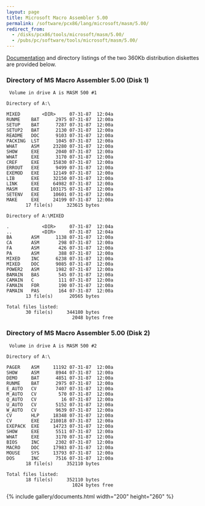 ```yaml
---
layout: page
title: Microsoft Macro Assembler 5.00
permalink: /software/pcx86/lang/microsoft/masm/5.00/
redirect_from:
  - /disks/pcx86/tools/microsoft/masm/5.00/
  - /pubs/pc/software/tools/microsoft/masm/5.00/
---
```


[Documentation](#documents) and directory listings of the two 360Kb distribution diskettes are provided below.

### Directory of MS Macro Assembler 5.00 (Disk 1)

	 Volume in drive A is MASM 500 #1

	Directory of A:\

	MIXED        <DIR>     07-31-87  12:04a
	RUNME    BAT      2975 07-31-87  12:00a
	SETUP    BAT      7287 07-31-87  12:00a
	SETUP2   BAT      2130 07-31-87  12:00a
	README   DOC      9103 07-31-87  12:00a
	PACKING  LST      1045 07-31-87  12:00a
	WHAT     ASM     23280 07-31-87  12:00a
	SHOW     EXE      2040 07-31-87  12:00a
	WHAT     EXE      3170 07-31-87  12:00a
	CREF     EXE     15830 07-31-87  12:00a
	ERROUT   EXE      9499 07-31-87  12:00a
	EXEMOD   EXE     12149 07-31-87  12:00a
	LIB      EXE     32150 07-31-87  12:00a
	LINK     EXE     64982 07-31-87  12:00a
	MASM     EXE    103175 07-31-87  12:00a
	SETENV   EXE     10601 07-31-87  12:00a
	MAKE     EXE     24199 07-31-87  12:00a
	       17 file(s)     323615 bytes

	Directory of A:\MIXED

	.            <DIR>     07-31-87  12:04a
	..           <DIR>     07-31-87  12:04a
	BA       ASM      1138 07-31-87  12:00a
	CA       ASM       298 07-31-87  12:00a
	FA       ASM       426 07-31-87  12:00a
	PA       ASM       388 07-31-87  12:00a
	MIXED    INC      6238 07-31-87  12:00a
	MIXED    DOC      9085 07-31-87  12:00a
	POWER2   ASM      1982 07-31-87  12:00a
	BAMAIN   BAS       545 07-31-87  12:00a
	CAMAIN   C         111 07-31-87  12:00a
	FAMAIN   FOR       190 07-31-87  12:00a
	PAMAIN   PAS       164 07-31-87  12:00a
	       13 file(s)      20565 bytes

	Total files listed:
	       30 file(s)     344180 bytes
	                        2048 bytes free

### Directory of MS Macro Assembler 5.00 (Disk 2)

	 Volume in drive A is MASM 500 #2

	Directory of A:\

	PAGER    ASM     11192 07-31-87  12:00a
	SHOW     ASM      8944 07-31-87  12:00a
	DEMO     BAT      4851 07-31-87  12:00a
	RUNME    BAT      2975 07-31-87  12:00a
	E_AUTO   CV       7407 07-31-87  12:00a
	M_AUTO   CV        570 07-31-87  12:00a
	Q_AUTO   CV         16 07-31-87  12:00a
	U_AUTO   CV       5152 07-31-87  12:00a
	W_AUTO   CV       9639 07-31-87  12:00a
	CV       HLP     18348 07-31-87  12:00a
	CV       EXE    218018 07-31-87  12:00a
	EXEPACK  EXE     14723 07-31-87  12:00a
	SHOW     EXE      5511 07-31-87  12:00a
	WHAT     EXE      3170 07-31-87  12:00a
	BIOS     INC      2302 07-31-87  12:00a
	MACRO    DOC     17983 07-31-87  12:00a
	MOUSE    SYS     13793 07-31-87  12:00a
	DOS      INC      7516 07-31-87  12:00a
	       18 file(s)     352110 bytes

	Total files listed:
	       18 file(s)     352110 bytes
	                        1024 bytes free

{% include gallery/documents.html width="200" height="260" %}
